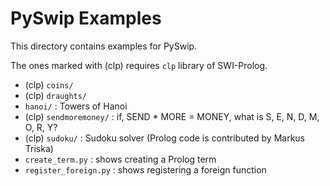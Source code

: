 # PySwip Examples

This directory contains examples for PySwip.

The ones marked with (clp) requires `clp` library of SWI-Prolog.

* (clp) `coins/`
* (clp) `draughts/`
* `hanoi/` : Towers of Hanoi
* (clp) `sendmoremoney/` : if, SEND * MORE = MONEY, what is S, E, N, D, M, O, R, Y?
* (clp) `sudoku/` : Sudoku solver (Prolog code is contributed by Markus Triska)
* `create_term.py` : shows creating a Prolog term
* `register_foreign.py` : shows registering a foreign function
